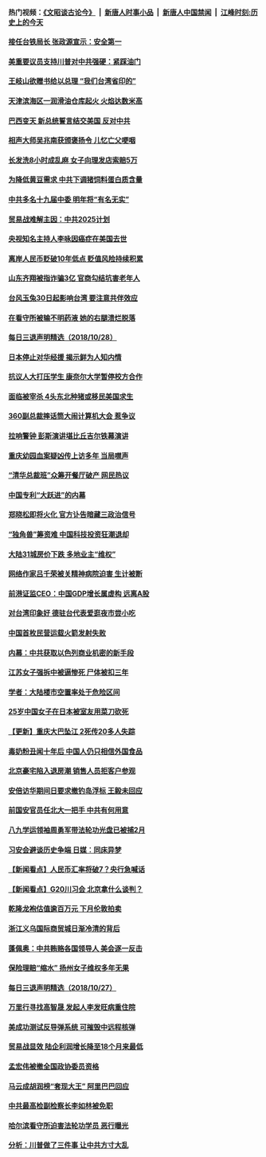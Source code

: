 #### 热门视频：[《文昭谈古论今》](https://github.com/gfw-breaker/wenzhao/blob/master/README.md?t=10291233) &nbsp;|&nbsp; [新唐人时事小品](https://github.com/gfw-breaker/ntdtv-comedy/blob/master/README.md?t=10291233) &nbsp;|&nbsp; [新唐人中国禁闻](https://github.com/gfw-breaker/ntdtv-news/blob/master/README.md?t=10291233) &nbsp;|&nbsp; [江峰时刻:历史上的今天](https://github.com/gfw-breaker/today-in-history/blob/master/README.md?t=10291233) 


#### [接任台铁局长 张政源宣示：安全第一](../pages/nsc413/n10815624.md?t=10291233) 

#### [美重要议员支持川普对中共强硬：紧踩油门](../pages/nsc413/n10815659.md?t=10291233) 

#### [王岐山欲赠书给以总理 “我们台湾省印的”](../pages/nsc413/n10815606.md?t=10291233) 

#### [天津滨海区一润滑油仓库起火 火焰达数米高](../pages/nsc413/n10815227.md?t=10291233) 

#### [巴西变天 新总统誓言结交美国 反对中共](../pages/nsc413/n10815508.md?t=10291233) 

#### [相声大师吴兆南获颁褒扬令 儿忆亡父哽咽](../pages/nsc413/n10815198.md?t=10291233) 

#### [长发洗8小时成乱麻 女子向理发店索赔5万](../pages/nsc413/n10815260.md?t=10291233) 

#### [为降低黄豆需求 中共下调猪饲料蛋白质含量](../pages/nsc413/n10814787.md?t=10291233) 

#### [中共多名十九届中委 明年将“有名无实”](../pages/nsc413/n10815009.md?t=10291233) 

#### [贸易战难解主因：中共2025计划](../pages/nsc413/n10814718.md?t=10291233) 

#### [央视知名主持人李咏因癌症在美国去世](../pages/nsc413/n10814971.md?t=10291233) 

#### [离岸人民币贬破10年低点 贬值风险持续积累](../pages/nsc413/n10814466.md?t=10291233) 

#### [山东齐翔被指诈骗3亿 官商勾结坑害老年人](../pages/nsc413/n10814443.md?t=10291233) 

#### [台风玉兔30日起影响台湾 要注意共伴效应](../pages/nsc413/n10814719.md?t=10291233) 

#### [在看守所被输不明药液 她的右腿溃烂脱落](../pages/nsc413/n10787359.md?t=10291233) 

#### [每日三退声明精选（2018/10/28）](../pages/nsc413/n10814770.md?t=10291233) 

#### [日本停止对华经援 揭示鲜为人知内情](../pages/nsc413/n10814356.md?t=10291233) 

#### [抗议人大打压学生 康奈尔大学暂停校方合作](../pages/nsc413/n10814431.md?t=10291233) 

#### [面临被宰杀 4头东北种猪或移民美国求生](../pages/nsc413/n10814349.md?t=10291233) 

#### [360副总裁摔话筒大闹计算机大会 惹争议](../pages/nsc413/n10814358.md?t=10291233) 

#### [拉响警钟 彭斯演讲堪比丘吉尔铁幕演讲](../pages/nsc413/n10814193.md?t=10291233) 

#### [重庆幼园血案疑凶传上访多年 当局噤声](../pages/nsc413/n10814211.md?t=10291233) 

#### [“清华总裁班”众筹开餐厅破产 网民热议](../pages/nsc413/n10814142.md?t=10291233) 

#### [中国专利“大跃进”的内幕](../pages/nsc413/n10811653.md?t=10291233) 

#### [郑晓松即将火化 官方讣告暗藏三政治信号](../pages/nsc413/n10813921.md?t=10291233) 

#### [“独角兽”筹资难 中国科技投资狂潮退却](../pages/nsc413/n10814006.md?t=10291233) 

#### [大陆31城房价下跌 多地业主“维权”](../pages/nsc413/n10814004.md?t=10291233) 

#### [网络作家吕千荣被关精神病院迫害 生计被断](../pages/nsc413/n10813524.md?t=10291233) 

#### [前港证监CEO：中国GDP增长属虚构 远离A股](../pages/nsc413/n10813864.md?t=10291233) 

#### [对台湾印象好 德驻台代表爱逛夜市尝小吃](../pages/nsc413/n10813940.md?t=10291233) 

#### [中国首枚民营运载火箭发射失败](../pages/nsc413/n10813899.md?t=10291233) 


#### [内幕：中共获取以色列商业机密的新手段](../pages/nsc413/n10812897.md?t=10291233) 

#### [江苏女子强拆中被逼惨死 尸体被扣三年](../pages/nsc413/n10813649.md?t=10291233) 

#### [学者：大陆楼市空置率处于危险区间](../pages/nsc413/n10813365.md?t=10291233) 

#### [25岁中国女子在日本被室友用菜刀砍死](../pages/nsc413/n10813354.md?t=10291233) 

#### [【更新】重庆大巴坠江 2死传20多人失踪](../pages/nsc413/n10813366.md?t=10291233) 

#### [毒奶粉丑闻十年后 中国人仍只相信外国食品](../pages/nsc413/n10813135.md?t=10291233) 

#### [北京豪宅陷入退房潮 销售人员拒客户参观](../pages/nsc413/n10813228.md?t=10291233) 

#### [安倍访华期间日要求撤钓岛浮标 王毅未回应](../pages/nsc413/n10813117.md?t=10291233) 

#### [前国安官员任北大一把手 中共有何用意](../pages/nsc413/n10812938.md?t=10291233) 

#### [八九学运领袖周勇军带法轮功光盘已被捕2月](../pages/nsc413/n10813173.md?t=10291233) 

#### [习安会避谈历史争端 日媒︰同床异梦](../pages/nsc413/n10813074.md?t=10291233) 

#### [【新闻看点】人民币汇率将破7？央行急喊话](../pages/nsc413/n10813095.md?t=10291233) 

#### [【新闻看点】G20川习会 北京拿什么谈判？](../pages/nsc413/n10813096.md?t=10291233) 

#### [乾隆龙袍估值逾百万元 下月伦敦拍卖](../pages/nsc413/n10813025.md?t=10291233) 

#### [浙江义乌国际商贸城日渐冷清的背后](../pages/nsc413/n10812964.md?t=10291233) 

#### [蓬佩奥：中共贿赂各国领导人 美会逐一反击](../pages/nsc413/n10812690.md?t=10291233) 

#### [保险理赔“缩水” 扬州女子维权多年无果](../pages/nsc413/n10812838.md?t=10291233) 

#### [每日三退声明精选（2018/10/27）](../pages/nsc413/n10812829.md?t=10291233) 

#### [万里行寻找高智晟 发起人李发旺病重住院](../pages/nsc413/n10812092.md?t=10291233) 

#### [美成功测试反导弹系统 可摧毁中远程核弹](../pages/nsc413/n10812774.md?t=10291233) 


#### [贸易战显效 陆企利润增长降至18个月来最低](../pages/nsc413/n10812442.md?t=10291233) 

#### [孟宏伟被撤全国政协委员资格](../pages/nsc413/n10812594.md?t=10291233) 

#### [马云成胡润榜“套现大王” 阿里巴巴回应](../pages/nsc413/n10812677.md?t=10291233) 

#### [中共最高检副检察长李如林被免职](../pages/nsc413/n10812573.md?t=10291233) 

#### [哈尔滨看守所迫害法轮功学员 恶行曝光](../pages/nsc413/n10624206.md?t=10291233) 

#### [分析：川普做了三件事 让中共方寸大乱](../pages/nsc413/n10808955.md?t=10291233) 


